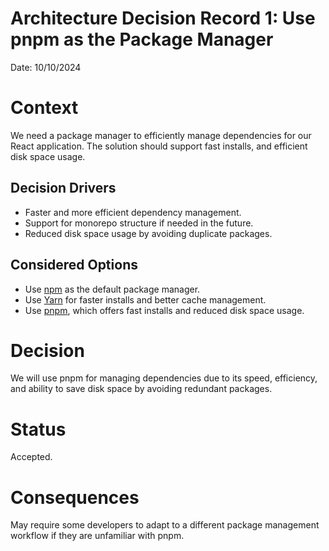 # Architecture Decision Record 1: Use pnpm as the Package Manager

Date: 10/10/2024

# Context

We need a package manager to efficiently manage dependencies for our React application. The solution should support fast installs, and efficient disk space usage.

## Decision Drivers

- Faster and more efficient dependency management.
- Support for monorepo structure if needed in the future.
- Reduced disk space usage by avoiding duplicate packages.

## Considered Options

- Use [npm](https://www.npmjs.com/) as the default package manager.
- Use [Yarn](https://yarnpkg.com/) for faster installs and better cache management.
- Use [pnpm](https://pnpm.io/), which offers fast installs and reduced disk space usage.

# Decision

We will use pnpm for managing dependencies due to its speed, efficiency, and ability to save disk space by avoiding redundant packages.

# Status

Accepted.

# Consequences

May require some developers to adapt to a different package management workflow if they are unfamiliar with pnpm.
